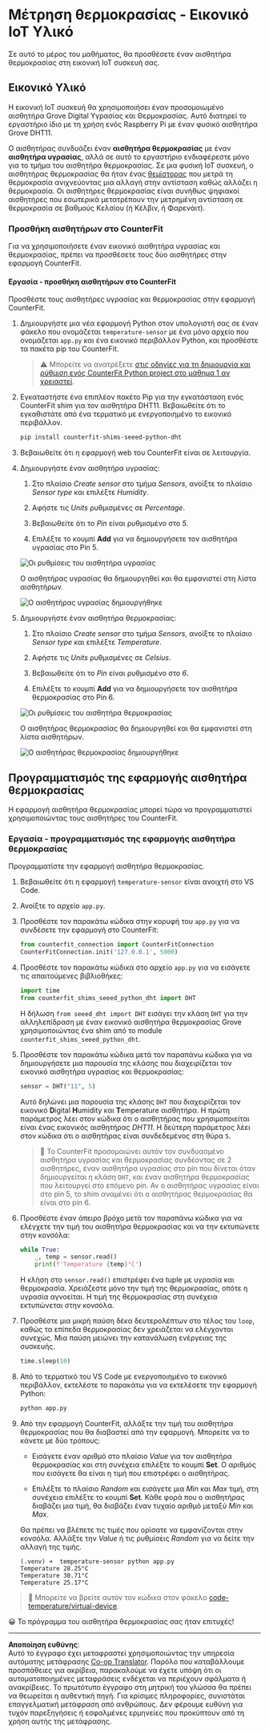 <!--
CO_OP_TRANSLATOR_METADATA:
{
  "original_hash": "70e5a428b607cd5a9a4f422c2a4df03d",
  "translation_date": "2025-08-27T22:07:45+00:00",
  "source_file": "2-farm/lessons/1-predict-plant-growth/virtual-device-temp.md",
  "language_code": "el"
}
-->
# Μέτρηση θερμοκρασίας - Εικονικό IoT Υλικό

Σε αυτό το μέρος του μαθήματος, θα προσθέσετε έναν αισθητήρα θερμοκρασίας στη εικονική IoT συσκευή σας.

## Εικονικό Υλικό

Η εικονική IoT συσκευή θα χρησιμοποιήσει έναν προσομοιωμένο αισθητήρα Grove Digital Υγρασίας και Θερμοκρασίας. Αυτό διατηρεί το εργαστήριο ίδιο με τη χρήση ενός Raspberry Pi με έναν φυσικό αισθητήρα Grove DHT11.

Ο αισθητήρας συνδυάζει έναν **αισθητήρα θερμοκρασίας** με έναν **αισθητήρα υγρασίας**, αλλά σε αυτό το εργαστήριο ενδιαφέρεστε μόνο για το τμήμα του αισθητήρα θερμοκρασίας. Σε μια φυσική IoT συσκευή, ο αισθητήρας θερμοκρασίας θα ήταν ένας [θεμίστορας](https://wikipedia.org/wiki/Thermistor) που μετρά τη θερμοκρασία ανιχνεύοντας μια αλλαγή στην αντίσταση καθώς αλλάζει η θερμοκρασία. Οι αισθητήρες θερμοκρασίας είναι συνήθως ψηφιακοί αισθητήρες που εσωτερικά μετατρέπουν την μετρημένη αντίσταση σε θερμοκρασία σε βαθμούς Κελσίου (ή Κέλβιν, ή Φαρενάιτ).

### Προσθήκη αισθητήρων στο CounterFit

Για να χρησιμοποιήσετε έναν εικονικό αισθητήρα υγρασίας και θερμοκρασίας, πρέπει να προσθέσετε τους δύο αισθητήρες στην εφαρμογή CounterFit.

#### Εργασία - προσθήκη αισθητήρων στο CounterFit

Προσθέστε τους αισθητήρες υγρασίας και θερμοκρασίας στην εφαρμογή CounterFit.

1. Δημιουργήστε μια νέα εφαρμογή Python στον υπολογιστή σας σε έναν φάκελο που ονομάζεται `temperature-sensor` με ένα μόνο αρχείο που ονομάζεται `app.py` και ένα εικονικό περιβάλλον Python, και προσθέστε τα πακέτα pip του CounterFit.

    > ⚠️ Μπορείτε να ανατρέξετε [στις οδηγίες για τη δημιουργία και ρύθμιση ενός CounterFit Python project στο μάθημα 1 αν χρειαστεί](../../../1-getting-started/lessons/1-introduction-to-iot/virtual-device.md).

1. Εγκαταστήστε ένα επιπλέον πακέτο Pip για την εγκατάσταση ενός CounterFit shim για τον αισθητήρα DHT11. Βεβαιωθείτε ότι το εγκαθιστάτε από ένα τερματικό με ενεργοποιημένο το εικονικό περιβάλλον.

    ```sh
    pip install counterfit-shims-seeed-python-dht
    ```

1. Βεβαιωθείτε ότι η εφαρμογή web του CounterFit είναι σε λειτουργία.

1. Δημιουργήστε έναν αισθητήρα υγρασίας:

    1. Στο πλαίσιο *Create sensor* στο τμήμα *Sensors*, ανοίξτε το πλαίσιο *Sensor type* και επιλέξτε *Humidity*.

    1. Αφήστε τις *Units* ρυθμισμένες σε *Percentage*.

    1. Βεβαιωθείτε ότι το *Pin* είναι ρυθμισμένο στο *5*.

    1. Επιλέξτε το κουμπί **Add** για να δημιουργήσετε τον αισθητήρα υγρασίας στο Pin 5.

    ![Οι ρυθμίσεις του αισθητήρα υγρασίας](../../../../../translated_images/counterfit-create-humidity-sensor.2750e27b6f30e09cf4e22101defd5252710717620816ab41ba688f91f757c49a.el.png)

    Ο αισθητήρας υγρασίας θα δημιουργηθεί και θα εμφανιστεί στη λίστα αισθητήρων.

    ![Ο αισθητήρας υγρασίας δημιουργήθηκε](../../../../../translated_images/counterfit-humidity-sensor.7b12f7f339e430cb26c8211d2dba4ef75261b353a01da0932698b5bebd693f27.el.png)

1. Δημιουργήστε έναν αισθητήρα θερμοκρασίας:

    1. Στο πλαίσιο *Create sensor* στο τμήμα *Sensors*, ανοίξτε το πλαίσιο *Sensor type* και επιλέξτε *Temperature*.

    1. Αφήστε τις *Units* ρυθμισμένες σε *Celsius*.

    1. Βεβαιωθείτε ότι το *Pin* είναι ρυθμισμένο στο *6*.

    1. Επιλέξτε το κουμπί **Add** για να δημιουργήσετε τον αισθητήρα θερμοκρασίας στο Pin 6.

    ![Οι ρυθμίσεις του αισθητήρα θερμοκρασίας](../../../../../translated_images/counterfit-create-temperature-sensor.199350ed34f7343d79dccbe95eaf6c11d2121f03d1c35ab9613b330c23f39b29.el.png)

    Ο αισθητήρας θερμοκρασίας θα δημιουργηθεί και θα εμφανιστεί στη λίστα αισθητήρων.

    ![Ο αισθητήρας θερμοκρασίας δημιουργήθηκε](../../../../../translated_images/counterfit-temperature-sensor.f0560236c96a9016bafce7f6f792476fe3367bc6941a1f7d5811d144d4bcbfff.el.png)

## Προγραμματισμός της εφαρμογής αισθητήρα θερμοκρασίας

Η εφαρμογή αισθητήρα θερμοκρασίας μπορεί τώρα να προγραμματιστεί χρησιμοποιώντας τους αισθητήρες του CounterFit.

### Εργασία - προγραμματισμός της εφαρμογής αισθητήρα θερμοκρασίας

Προγραμματίστε την εφαρμογή αισθητήρα θερμοκρασίας.

1. Βεβαιωθείτε ότι η εφαρμογή `temperature-sensor` είναι ανοιχτή στο VS Code.

1. Ανοίξτε το αρχείο `app.py`.

1. Προσθέστε τον παρακάτω κώδικα στην κορυφή του `app.py` για να συνδέσετε την εφαρμογή στο CounterFit:

    ```python
    from counterfit_connection import CounterFitConnection
    CounterFitConnection.init('127.0.0.1', 5000)
    ```

1. Προσθέστε τον παρακάτω κώδικα στο αρχείο `app.py` για να εισάγετε τις απαιτούμενες βιβλιοθήκες:

    ```python
    import time
    from counterfit_shims_seeed_python_dht import DHT
    ```

    Η δήλωση `from seeed_dht import DHT` εισάγει την κλάση `DHT` για την αλληλεπίδραση με έναν εικονικό αισθητήρα θερμοκρασίας Grove χρησιμοποιώντας ένα shim από το module `counterfit_shims_seeed_python_dht`.

1. Προσθέστε τον παρακάτω κώδικα μετά τον παραπάνω κώδικα για να δημιουργήσετε μια παρουσία της κλάσης που διαχειρίζεται τον εικονικό αισθητήρα υγρασίας και θερμοκρασίας:

    ```python
    sensor = DHT("11", 5)
    ```

    Αυτό δηλώνει μια παρουσία της κλάσης `DHT` που διαχειρίζεται τον εικονικό **D**igital **H**umidity και **T**emperature αισθητήρα. Η πρώτη παράμετρος λέει στον κώδικα ότι ο αισθητήρας που χρησιμοποιείται είναι ένας εικονικός αισθητήρας *DHT11*. Η δεύτερη παράμετρος λέει στον κώδικα ότι ο αισθητήρας είναι συνδεδεμένος στη θύρα `5`.

    > 💁 Το CounterFit προσομοιώνει αυτόν τον συνδυασμένο αισθητήρα υγρασίας και θερμοκρασίας συνδέοντας σε 2 αισθητήρες, έναν αισθητήρα υγρασίας στο pin που δίνεται όταν δημιουργείται η κλάση `DHT`, και έναν αισθητήρα θερμοκρασίας που λειτουργεί στο επόμενο pin. Αν ο αισθητήρας υγρασίας είναι στο pin 5, το shim αναμένει ότι ο αισθητήρας θερμοκρασίας θα είναι στο pin 6.

1. Προσθέστε έναν άπειρο βρόχο μετά τον παραπάνω κώδικα για να ελέγχετε την τιμή του αισθητήρα θερμοκρασίας και να την εκτυπώνετε στην κονσόλα:

    ```python
    while True:
        _, temp = sensor.read()
        print(f'Temperature {temp}°C')
    ```

    Η κλήση στο `sensor.read()` επιστρέφει ένα tuple με υγρασία και θερμοκρασία. Χρειάζεστε μόνο την τιμή της θερμοκρασίας, οπότε η υγρασία αγνοείται. Η τιμή της θερμοκρασίας στη συνέχεια εκτυπώνεται στην κονσόλα.

1. Προσθέστε μια μικρή παύση δέκα δευτερολέπτων στο τέλος του `loop`, καθώς τα επίπεδα θερμοκρασίας δεν χρειάζεται να ελέγχονται συνεχώς. Μια παύση μειώνει την κατανάλωση ενέργειας της συσκευής.

    ```python
    time.sleep(10)
    ```

1. Από το τερματικό του VS Code με ενεργοποιημένο το εικονικό περιβάλλον, εκτελέστε το παρακάτω για να εκτελέσετε την εφαρμογή Python:

    ```sh
    python app.py
    ```

1. Από την εφαρμογή CounterFit, αλλάξτε την τιμή του αισθητήρα θερμοκρασίας που θα διαβαστεί από την εφαρμογή. Μπορείτε να το κάνετε με δύο τρόπους:

    * Εισάγετε έναν αριθμό στο πλαίσιο *Value* για τον αισθητήρα θερμοκρασίας και στη συνέχεια επιλέξτε το κουμπί **Set**. Ο αριθμός που εισάγετε θα είναι η τιμή που επιστρέφει ο αισθητήρας.

    * Επιλέξτε το πλαίσιο *Random* και εισάγετε μια *Min* και *Max* τιμή, στη συνέχεια επιλέξτε το κουμπί **Set**. Κάθε φορά που ο αισθητήρας διαβάζει μια τιμή, θα διαβάζει έναν τυχαίο αριθμό μεταξύ *Min* και *Max*.

    Θα πρέπει να βλέπετε τις τιμές που ορίσατε να εμφανίζονται στην κονσόλα. Αλλάξτε την *Value* ή τις ρυθμίσεις *Random* για να δείτε την αλλαγή της τιμής.

    ```output
    (.venv) ➜  temperature-sensor python app.py
    Temperature 28.25°C
    Temperature 30.71°C
    Temperature 25.17°C
    ```

> 💁 Μπορείτε να βρείτε αυτόν τον κώδικα στον φάκελο [code-temperature/virtual-device](../../../../../2-farm/lessons/1-predict-plant-growth/code-temperature/virtual-device).

😀 Το πρόγραμμα του αισθητήρα θερμοκρασίας σας ήταν επιτυχές!

---

**Αποποίηση ευθύνης**:  
Αυτό το έγγραφο έχει μεταφραστεί χρησιμοποιώντας την υπηρεσία αυτόματης μετάφρασης [Co-op Translator](https://github.com/Azure/co-op-translator). Παρόλο που καταβάλλουμε προσπάθειες για ακρίβεια, παρακαλούμε να έχετε υπόψη ότι οι αυτοματοποιημένες μεταφράσεις ενδέχεται να περιέχουν σφάλματα ή ανακρίβειες. Το πρωτότυπο έγγραφο στη μητρική του γλώσσα θα πρέπει να θεωρείται η αυθεντική πηγή. Για κρίσιμες πληροφορίες, συνιστάται επαγγελματική μετάφραση από ανθρώπους. Δεν φέρουμε ευθύνη για τυχόν παρεξηγήσεις ή εσφαλμένες ερμηνείες που προκύπτουν από τη χρήση αυτής της μετάφρασης.